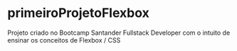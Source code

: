 # primeiroProjetoFlexbox
Projeto criado no Bootcamp Santander Fullstack Developer com o intuito de ensinar os conceitos de Flexbox / CSS
